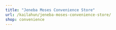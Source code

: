 ```yaml
---
title: "Jeneba Moses Convenience Store"
url: /kailahun/jeneba-moses-convenience-store/
shop: convenience
---
```

